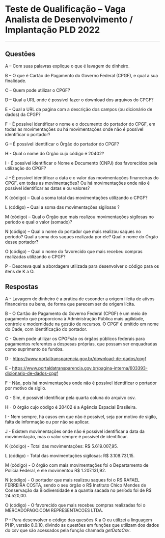 
# Teste de Qualificação – Vaga Analista de Desenvolvimento / Implantação PLD 2022

---

## Questões

A – Com suas palavras explique o que é lavagem de dinheiro.  

B – O que é Cartão de Pagamento do Governo Federal (CPGF), e qual a sua finalidade.  

C – Quem pode utilizar o CPGF?  

D – Qual a URL onde é possível fazer o download dos arquivos do CPGF?  

E – Qual a URL da paǵina com a descrição dos campos (ou dicionário de dados) da CPGF?  

F – É possível identificar o nome e o documento do portador do CPGF, em todas as movimentações ou há movimentações onde não é possível identificar o portador?  

G – É possível identificar o Órgão do portador do CPGF?  

H - Qual o nome do Órgão cujo código é 20402?  

I - É possível identificar o Nome e Documento (CNPJ) dos favorecidos pela utilização do CPGF?  

J – É possível identificar a data e o valor das movimentações financeiras do CPGF, em todas as movimentações? Ou há movimentações onde não é possível identificar as datas e
ou valores?  

K (código) – Qual a soma total das movimentações utilizando o CPGF?  

L (código) – Qual a soma das movimentações sigilosas ?  

M (código) – Qual o Órgão que mais realizou movimentações sigilosas no período e qual o valor (somado)?  

N (código) – Qual o nome do portador que mais realizou saques no período? Qual a soma dos saques realizada por ele? Qual o nome do Órgão desse portador?  

O (código) – Qual o nome do favorecido que mais recebeu compras realizadas utilizando o CPGF?  

P - Descreva qual a abordagem utilizada para desenvolver o código para os ítens de K a O.

## Respostas

A - Lavagem de dinheiro é a prática de esconder a origem ilícita de ativos financeiros ou bens, de forma que parecem ser de origem lícita.  

B - O Cartão de Pagamento do Governo Federal (CPGF) é um meio de pagamento que proporciona à Administração Pública mais agilidade, controle e modernidade na gestão de recursos. O CPGF é emitido em nome do Cade, com identificação do portador.  

C - Quem pode utilizar os CPGFsão os órgãos públicos federais para pagamentos referentes a despesas próprias, que possam ser enquadradas como suprimento de fundos.  

D - <https://www.portaltransparencia.gov.br/download-de-dados/cpgf>  

E - <https://www.portaldatransparencia.gov.br/pagina-interna/603393-dicionario-de-dados-cpgf> 

F - Não, pois há movimentações onde não é possível identificar o portador por motivo de sigilo.  

G - Sim, é possível identificar pela quarta coluna do arquivo csv.  

H - O órgão cujo código é 20402 é a Agência Espacial Brasileira.

I - Nem sempre, há casos em que não é possível, seja por motivo de sigilo, falta de informação ou por não se aplicar.  

J - Existem movimentações onde não é possível identificar a data da movimentação, mas o valor sempre é possível de identificar.  

K (código) - Total das movimentações: R$ 5.619.007,95.  

L (código) - Total das movimentações sigilosas: R$ 3.108.731,15.  

M (código) - O órgão com mais movimentações foi o Departamento de Polícia Federal, e ele movimentou R$ 1.207.131,92.  

N (código) - O portador que mais realizou saques foi o R$ RAFAEL FERREIRA COSTA, sendo o seu órgão o R$ Instituto Chico Mendes de Conservação da Biodiversidade e a quantia sacada no período foi de R$ 24.520,00.  

O (código) - O favorecido que mais recebeu compras realizadas foi o MERCADOPAGO.COM REPRESENTACOES LTDA.  

P - Para desenvolver o código das quesões K a O eu utilizei a linguagem PHP, versão 8.0.10, divindo as questões em funções que utilizam dos dados do csv que são acessados pela função chamada *getDataCsv*.